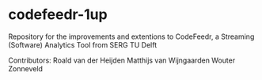 # codefeedr-1up
Repository for the improvements and extentions to CodeFeedr, a Streaming (Software) Analytics Tool from SERG TU Delft

Contributors:
Roald van der Heijden
Matthijs van Wijngaarden
Wouter Zonneveld